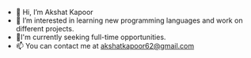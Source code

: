 - 👋 Hi, I’m Akshat Kapoor
- 👀 I’m interested in learning new programming languages and work on different projects.
- 🌱I'm currently seeking full-time opportunities.
- 📫 You can contact me at akshatkapoor62@gmail.com

<!---
AkshatKapo/AkshatKapo is a ✨ special ✨ repository because its `README.md` (this file) appears on your GitHub profile.
You can click the Preview link to take a look at your changes.
--->
